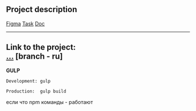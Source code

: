 ## Project description
  
[Figma](https://...)
[Task](https://...)
[Doc](https://...)

---

**Link to the project:**    
[...](https://...) [branch - ru]
---  

**GULP**
```
Development: gulp

Production:  gulp build  
```
если что npm команды - работают